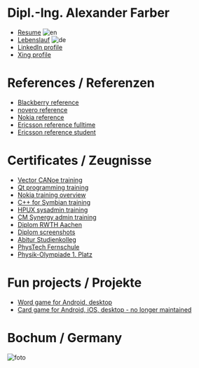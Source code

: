 Dipl.-Ing. Alexander Farber
==========

- [Resume](Farber-English.pdf) ![en](https://raw.github.com/afarber/alexander-farber/master/images/english.gif)
- [Lebenslauf](Farber-Deutsch.pdf) ![de](https://raw.github.com/afarber/alexander-farber/master/images/german.gif)
- [LinkedIn profile](https://www.linkedin.com/pub/alexander-farber/9/795/711)
- [Xing profile](https://www.xing.com/profile/Alexander_Farber)

References / Referenzen
==========

- [Blackberry reference](https://afarber.de/Farber-Blackberry.pdf)
- [novero reference](https://afarber.de/Farber-novero-Fulltime.pdf)
- [Nokia reference](https://afarber.de/Farber-Nokia-Fulltime.pdf)
- [Ericsson reference fulltime](https://afarber.de/Farber-Ericsson-Fulltime.pdf)
- [Ericsson reference student](https://afarber.de/Farber-Ericsson-Parttime.pdf)

Certificates / Zeugnisse
==========

- [Vector CANoe training](https://afarber.de/Farber-CANoe-Training.pdf)
- [Qt programming training](https://afarber.de/Farber-Qt-Training.pdf)
- [Nokia training overview](https://afarber.de/Farber-Nokia-Training.pdf)
- [C++ for Symbian training](https://afarber.de/Farber-Symbian-Training.pdf)
- [HPUX sysadmin training](https://afarber.de/Farber-HPUX-Training.pdf)
- [CM Synergy admin training](https://afarber.de/Farber-Synergy-Training.pdf)
- [Diplom RWTH Aachen](https://afarber.de/Farber-RWTH-Diplom.pdf)
- [Diplom screenshots](https://github.com/afarber/alexander-farber/tree/master/thesis)
- [Abitur Studienkolleg](https://afarber.de/Farber-Abitur.pdf)
- [PhysTech Fernschule](https://afarber.de/Farber-PhysTech-Fernschule.pdf)
- [Physik-Olympiade 1. Platz](https://afarber.de/Farber-Physik-Olympiade.pdf)

Fun projects / Projekte
==========

- [Word game for Android, desktop](https://wordsbyfarber.com)
- [Card game for Android, iOS, desktop - no longer maintained](https://preferans.de)

Bochum / Germany
==========

![foto](https://raw.github.com/afarber/alexander-farber/master/images/farber.jpg)
